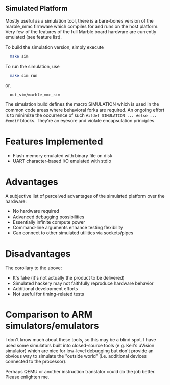 ## Simulated Platform ##
Mostly useful as a simulation tool, there is a bare-bones version of the
marble_mmc firmware which compiles for and runs on the host platform.
Very few of the features of the full Marble board hardware are currently
emulated (see feature list).

To build the simulation version, simply execute
```bash
  make sim
```

To run the simulation, use
```bash
  make sim run
```
or,
```bash
  out_sim/marble_mmc_sim
```

The simulation build defines the macro SIMULATION which is used in the common
code areas where behavioral forks are required.  An ongoing effort is to
minimize the occurrence of such `#ifdef SIMULATION ... #else ... #endif` blocks.
They're an eyesore and violate encapsulation principles.

# Features Implemented #
* Flash memory emulated with binary file on disk
* UART character-based I/O emulated with stdio

# Advantages #
A subjective list of perceived advantages of the simulated platform over the
hardware:
* No hardware required
* Advanced debugging possibilities
* Essentially infinite compute power
* Command-line arguments enhance testing flexibility
* Can connect to other simulated utilities via sockets/pipes

# Disadvantages #
The corollary to the above:
* It's fake (it's not actually the product to be delivered)
* Simulated hackery may not faithfully reproduce hardware behavior
* Additional development efforts
* Not useful for timing-related tests

# Comparison to ARM simulators/emulators #
I don't know much about these tools, so this may be a blind spot.  I have used
some simulators built into closed-source tools (e.g. Keil's uVision simulator)
which are nice for low-level debugging but don't provide an obvious way to
simulate the "outside world" (i.e. additional devices connected to the processor).

Perhaps QEMU or another instruction translator could do the job better. Please
enlighten me.



